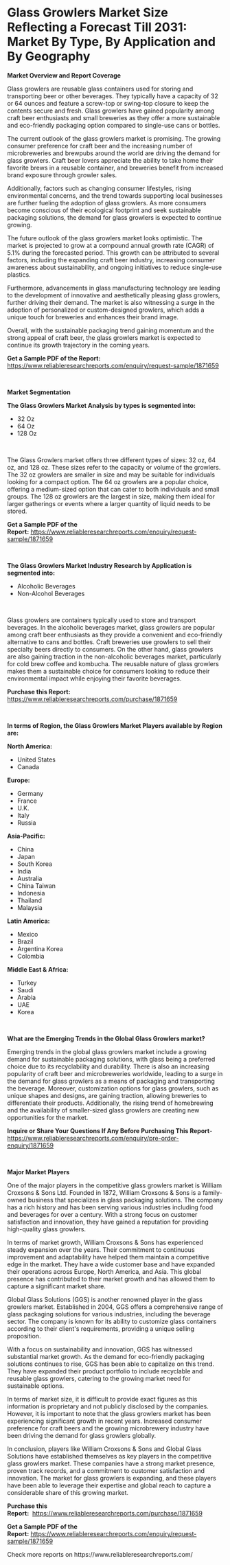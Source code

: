 <p><h1>Glass Growlers Market Size Reflecting a Forecast Till 2031: Market By Type, By Application and By Geography</h1></p><p><strong>Market Overview and Report Coverage</strong></p>
<p><p>Glass growlers are reusable glass containers used for storing and transporting beer or other beverages. They typically have a capacity of 32 or 64 ounces and feature a screw-top or swing-top closure to keep the contents secure and fresh. Glass growlers have gained popularity among craft beer enthusiasts and small breweries as they offer a more sustainable and eco-friendly packaging option compared to single-use cans or bottles.</p><p>The current outlook of the glass growlers market is promising. The growing consumer preference for craft beer and the increasing number of microbreweries and brewpubs around the world are driving the demand for glass growlers. Craft beer lovers appreciate the ability to take home their favorite brews in a reusable container, and breweries benefit from increased brand exposure through growler sales.</p><p>Additionally, factors such as changing consumer lifestyles, rising environmental concerns, and the trend towards supporting local businesses are further fueling the adoption of glass growlers. As more consumers become conscious of their ecological footprint and seek sustainable packaging solutions, the demand for glass growlers is expected to continue growing.</p><p>The future outlook of the glass growlers market looks optimistic. The market is projected to grow at a compound annual growth rate (CAGR) of 5.1% during the forecasted period. This growth can be attributed to several factors, including the expanding craft beer industry, increasing consumer awareness about sustainability, and ongoing initiatives to reduce single-use plastics.</p><p>Furthermore, advancements in glass manufacturing technology are leading to the development of innovative and aesthetically pleasing glass growlers, further driving their demand. The market is also witnessing a surge in the adoption of personalized or custom-designed growlers, which adds a unique touch for breweries and enhances their brand image.</p><p>Overall, with the sustainable packaging trend gaining momentum and the strong appeal of craft beer, the glass growlers market is expected to continue its growth trajectory in the coming years.</p></p>
<p><strong>Get a Sample PDF of the Report:</strong> <a href="https://www.reliableresearchreports.com/enquiry/request-sample/1871659">https://www.reliableresearchreports.com/enquiry/request-sample/1871659</a></p>
<p>&nbsp;</p>
<p><strong>Market Segmentation</strong></p>
<p><strong>The Glass Growlers Market Analysis by types is segmented into:</strong></p>
<p><ul><li>32 Oz</li><li>64 Oz</li><li>128 Oz</li></ul></p>
<p>&nbsp;</p>
<p><p>The Glass Growlers market offers three different types of sizes: 32 oz, 64 oz, and 128 oz. These sizes refer to the capacity or volume of the growlers. The 32 oz growlers are smaller in size and may be suitable for individuals looking for a compact option. The 64 oz growlers are a popular choice, offering a medium-sized option that can cater to both individuals and small groups. The 128 oz growlers are the largest in size, making them ideal for larger gatherings or events where a larger quantity of liquid needs to be stored.</p></p>
<p><strong>Get a Sample PDF of the Report:</strong>&nbsp;<a href="https://www.reliableresearchreports.com/enquiry/request-sample/1871659">https://www.reliableresearchreports.com/enquiry/request-sample/1871659</a></p>
<p>&nbsp;</p>
<p><strong>The Glass Growlers Market Industry Research by Application is segmented into:</strong></p>
<p><ul><li>Alcoholic Beverages</li><li>Non-Alcohol Beverages</li></ul></p>
<p>&nbsp;</p>
<p><p>Glass growlers are containers typically used to store and transport beverages. In the alcoholic beverages market, glass growlers are popular among craft beer enthusiasts as they provide a convenient and eco-friendly alternative to cans and bottles. Craft breweries use growlers to sell their specialty beers directly to consumers. On the other hand, glass growlers are also gaining traction in the non-alcoholic beverages market, particularly for cold brew coffee and kombucha. The reusable nature of glass growlers makes them a sustainable choice for consumers looking to reduce their environmental impact while enjoying their favorite beverages.</p></p>
<p><strong>Purchase this Report:</strong>&nbsp; <a href="https://www.reliableresearchreports.com/purchase/1871659">https://www.reliableresearchreports.com/purchase/1871659</a></p>
<p>&nbsp;</p>
<p><strong>In terms of Region, the Glass Growlers Market Players available by Region are:</strong></p>
<p>
    <p> <strong> North America: </strong>
        <ul>
            <li>United States</li>
            <li>Canada</li>
        </ul>
        </p> 
    <p> <strong> Europe: </strong>
        <ul>
            <li>Germany</li>
            <li>France</li>
            <li>U.K.</li>
            <li>Italy</li>
            <li>Russia</li>
        </ul>
        </p> 
    <p> <strong> Asia-Pacific: </strong>
        <ul>
            <li>China</li>
            <li>Japan</li>
            <li>South Korea</li>
            <li>India</li>
            <li>Australia</li>
            <li>China Taiwan</li>
            <li>Indonesia</li>
            <li>Thailand</li>
            <li>Malaysia</li>
        </ul>
        </p> 
    <p> <strong> Latin America: </strong>
        <ul>
            <li>Mexico</li>
            <li>Brazil</li>
            <li>Argentina Korea</li>
            <li>Colombia</li>
        </ul>
        </p> 
    <p> <strong> Middle East & Africa: </strong>
        <ul>
            <li>Turkey</li>
            <li>Saudi</li>
            <li>Arabia</li>
            <li>UAE</li>
            <li>Korea</li>
        </ul>
    </p>
    </p>
<p>&nbsp;</p>
<p><strong>What are the Emerging Trends in the Global Glass Growlers market?</strong></p>
<p><p>Emerging trends in the global glass growlers market include a growing demand for sustainable packaging solutions, with glass being a preferred choice due to its recyclability and durability. There is also an increasing popularity of craft beer and microbreweries worldwide, leading to a surge in the demand for glass growlers as a means of packaging and transporting the beverage. Moreover, customization options for glass growlers, such as unique shapes and designs, are gaining traction, allowing breweries to differentiate their products. Additionally, the rising trend of homebrewing and the availability of smaller-sized glass growlers are creating new opportunities for the market.</p></p>
<p><strong>Inquire or Share Your Questions If Any Before Purchasing This Report</strong>- <a href="https://www.reliableresearchreports.com/enquiry/pre-order-enquiry/1871659">https://www.reliableresearchreports.com/enquiry/pre-order-enquiry/1871659</a></p>
<p>&nbsp;</p>
<p><strong>Major Market Players</strong></p>
<p><p>One of the major players in the competitive glass growlers market is William Croxsons & Sons Ltd. Founded in 1872, William Croxsons & Sons is a family-owned business that specializes in glass packaging solutions. The company has a rich history and has been serving various industries including food and beverages for over a century. With a strong focus on customer satisfaction and innovation, they have gained a reputation for providing high-quality glass growlers.</p><p>In terms of market growth, William Croxsons & Sons has experienced steady expansion over the years. Their commitment to continuous improvement and adaptability have helped them maintain a competitive edge in the market. They have a wide customer base and have expanded their operations across Europe, North America, and Asia. This global presence has contributed to their market growth and has allowed them to capture a significant market share.</p><p>Global Glass Solutions (GGS) is another renowned player in the glass growlers market. Established in 2004, GGS offers a comprehensive range of glass packaging solutions for various industries, including the beverage sector. The company is known for its ability to customize glass containers according to their client's requirements, providing a unique selling proposition.</p><p>With a focus on sustainability and innovation, GGS has witnessed substantial market growth. As the demand for eco-friendly packaging solutions continues to rise, GGS has been able to capitalize on this trend. They have expanded their product portfolio to include recyclable and reusable glass growlers, catering to the growing market need for sustainable options.</p><p>In terms of market size, it is difficult to provide exact figures as this information is proprietary and not publicly disclosed by the companies. However, it is important to note that the glass growlers market has been experiencing significant growth in recent years. Increased consumer preference for craft beers and the growing microbrewery industry have been driving the demand for glass growlers globally.</p><p>In conclusion, players like William Croxsons & Sons and Global Glass Solutions have established themselves as key players in the competitive glass growlers market. These companies have a strong market presence, proven track records, and a commitment to customer satisfaction and innovation. The market for glass growlers is expanding, and these players have been able to leverage their expertise and global reach to capture a considerable share of this growing market.</p></p>
<p><strong>Purchase this Report:</strong>&nbsp;&nbsp;<a href="https://www.reliableresearchreports.com/purchase/1871659">https://www.reliableresearchreports.com/purchase/1871659</a></p>
<p></p>
<p><strong>Get a Sample PDF of the Report:</strong>&nbsp;<a href="https://www.reliableresearchreports.com/enquiry/request-sample/1871659">https://www.reliableresearchreports.com/enquiry/request-sample/1871659</a></p>
<p>Check more reports on https://www.reliableresearchreports.com/</p>